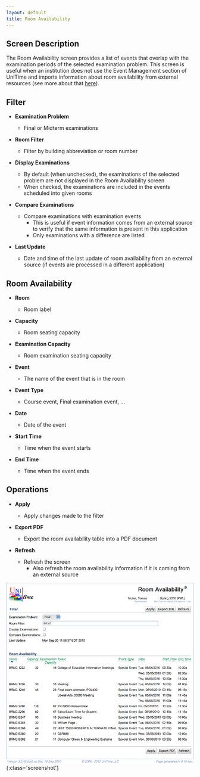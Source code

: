 ```yaml
---
layout: default
title: Room Availability
---
```



## Screen Description

The Room Availability screen provides a list of events that overlap with the examination periods of the selected examination problem. This screen is useful when an institution does not use the Event Management section of UniTime and imports information about room availability from external resources (see more about that [here](custom-room-availability)).

## Filter

* **Examination Problem**
	* Final or Midterm examinations

* **Room Filter**
	* Filter by building abbreviation or room number

* **Display Examinations**
	* By default (when unchecked), the examinations of the selected problem are not displayed in the Room Availability screen
	* When checked, the examinations are included in the events scheduled into given rooms

* **Compare Examinations**
	* Compare examinations with examination events
		* This is useful if event information comes from an external source to verify that the same information is present in this application
		* Only examinations with a difference are listed

* **Last Update**
	* Date and time of the last update of room availability from an external source (if events are processed in a different application)

## Room Availability

* **Room**
	* Room label

* **Capacity**
	* Room seating capacity

* **Examination Capacity**
	* Room examination seating capacity

* **Event**
	* The name of the event that is in the room

* **Event Type**
	* Course event, Final examination event, ...

* **Date**
	* Date of the event

* **Start Time**
	* Time when the event starts

* **End Time**
	* Time when the event ends

## Operations

* **Apply**
	* Apply changes made to the filter

* **Export PDF**
	* Export the room availability table into a PDF document

* **Refresh**
	* Refresh the screen
		* Also refresh the room availability information if it is coming from an external source


![Room Availability](images/room-availability-1.png){:class='screenshot'}
